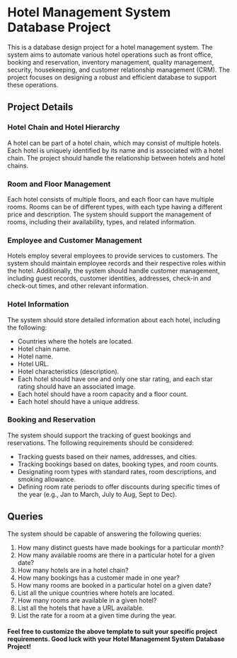 # Hotel Management System Database Project

This is a database design project for a hotel management system. The system aims to automate various hotel operations such as front office, booking and reservation, inventory management, quality management, security, housekeeping, and customer relationship management (CRM). The project focuses on designing a robust and efficient database to support these operations.

## Project Details

### Hotel Chain and Hotel Hierarchy

A hotel can be part of a hotel chain, which may consist of multiple hotels. Each hotel is uniquely identified by its name and is associated with a hotel chain. The project should handle the relationship between hotels and hotel chains.

### Room and Floor Management

Each hotel consists of multiple floors, and each floor can have multiple rooms. Rooms can be of different types, with each type having a different price and description. The system should support the management of rooms, including their availability, types, and related information.

### Employee and Customer Management

Hotels employ several employees to provide services to customers. The system should maintain employee records and their respective roles within the hotel. Additionally, the system should handle customer management, including guest records, customer identities, addresses, check-in and check-out times, and other relevant information.

### Hotel Information

The system should store detailed information about each hotel, including the following:

- Countries where the hotels are located.
- Hotel chain name.
- Hotel name.
- Hotel URL.
- Hotel characteristics (description).
- Each hotel should have one and only one star rating, and each star rating should have an associated image.
- Each hotel should have a room capacity and a floor count.
- Each hotel should have a unique address.

### Booking and Reservation

The system should support the tracking of guest bookings and reservations. The following requirements should be considered:

- Tracking guests based on their names, addresses, and cities.
- Tracking bookings based on dates, booking types, and room counts.
- Designating room types with standard rates, room descriptions, and smoking allowance.
- Defining room rate periods to offer discounts during specific times of the year (e.g., Jan to March, July to Aug, Sept to Dec).

## Queries

The system should be capable of answering the following queries:

1. How many distinct guests have made bookings for a particular month?
2. How many available rooms are there in a particular hotel for a given date?
3. How many hotels are in a hotel chain?
4. How many bookings has a customer made in one year?
5. How many rooms are booked in a particular hotel on a given date?
6. List all the unique countries where hotels are located.
7. How many rooms are available in a given hotel?
8. List all the hotels that have a URL available.
9. List the rate for a room at a given time during the year.



####  Feel free to customize the above template to suit your specific project requirements. Good luck with your Hotel Management System Database Project!